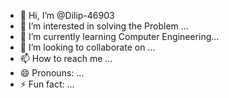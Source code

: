 - 👋 Hi, I’m @Dilip-46903
- 👀 I’m interested in solving the Problem ...
- 🌱 I’m currently learning Computer Engineering...
- 💞️ I’m looking to collaborate on ...
- 📫 How to reach me ...
- 😄 Pronouns: ...
- ⚡ Fun fact: ...

<!---
Dilip-46903/Dilip-46903 is a ✨ special ✨ repository because its `README.md` (this file) appears on your GitHub profile.
You can click the Preview link to take a look at your changes.
--->
